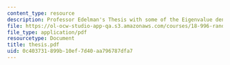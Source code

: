 ```yaml
---
content_type: resource
description: Professor Edelman's Thesis with some of the Eigenvalue density formulas.
file: https://ol-ocw-studio-app-qa.s3.amazonaws.com/courses/18-996-random-matrix-theory-and-its-applications-spring-2004/0c403731899b10ef7d40aa796787dfa7_thesis.pdf
file_type: application/pdf
resourcetype: Document
title: thesis.pdf
uid: 0c403731-899b-10ef-7d40-aa796787dfa7
---
```

